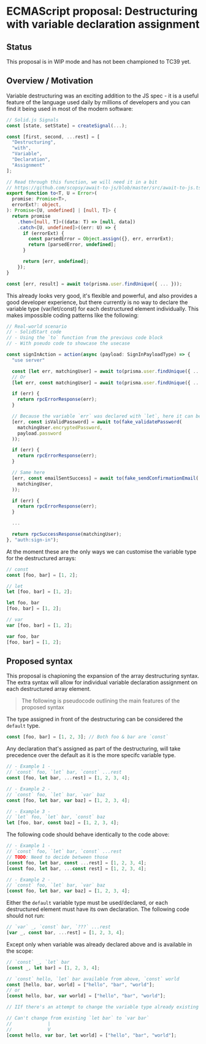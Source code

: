 # ECMAScript proposal: Destructuring with variable declaration assignment

## Status

This proposal is in WIP mode and has not been championed to TC39 yet.

## Overview / Motivation

Variable destructuring was an exciting addition to the JS spec - it is a useful feature of the language used daily by millions of developers and you can find it being used in most of the modern software:

```typescript
// Solid.js Signals
const [state, setState] = createSignal(...);

const [first, second, ...rest] = [
  "Destructuring",
  "with",
  "Variable",
  "Declaration",
  "Assignment"
];

// Read through this function, we will need it in a bit
// https://github.com/scopsy/await-to-js/blob/master/src/await-to-js.ts
export function to<T, U = Error>(
  promise: Promise<T>,
  errorExt?: object,
): Promise<[U, undefined] | [null, T]> {
  return promise
    .then<[null, T]>((data: T) => [null, data])
    .catch<[U, undefined]>((err: U) => {
      if (errorExt) {
        const parsedError = Object.assign({}, err, errorExt);
        return [parsedError, undefined];
      }

      return [err, undefined];
    });
}

const [err, result] = await to(prisma.user.findUnique({ ... }));
```

This already looks very good, it's flexible and powerful, and also provides a good developer experience, but there currently is no way to declare the variable type (var/let/const) for each destructured element individually. This makes impossible coding patterns like the following:

```typescript
// Real-world scenario
// - SolidStart code
// - Using the `to` function from the previous code block
// - With pseudo code to showcase the usecase

const signInAction = action(async (payload: SignInPayloadType) => {
  "use server"

  const [let err, matchingUser] = await to(prisma.user.findUnique({ ... }));
  // Or
  [let err, const matchingUser] = await to(prisma.user.findUnique({ ... }));

  if (err) {
    return rpcErrorResponse(err);
  }

  // Because the variable `err` was declared with `let`, here it can be reused
  [err, const isValidPassword] = await to(fake_validatePassword(
    matchingUser.encryptedPassword,
    payload.password
  ));

  if (err) {
    return rpcErrorResponse(err);
  }

  // Same here
  [err, const emailSentSuccess] = await to(fake_sendConfirmationEmail(
    matchingUser,
  ));

  if (err) {
    return rpcErrorResponse(err);
  }

  ...

  return rpcSuccessResponse(matchingUser);
}, "auth:sign-in");
```

At the moment these are the only ways we can customise the variable type for the destructured arrays:

```typescript
// const
const [foo, bar] = [1, 2];

// let
let [foo, bar] = [1, 2];

let foo, bar
[foo, bar] = [1, 2];

// var
var [foo, bar] = [1, 2];

var foo, bar
[foo, bar] = [1, 2];
```

## Proposed syntax

This proposal is chapioning the expansion of the array destructuring syntax. The extra syntax will allow for individual variable declaration assignment on each destructured array element.

> The following is pseudocode outlining the main features of the proposed syntax

The type assigned in front of the destructuring can be considered the `default` type.

```typescript
const [foo, bar] = [1, 2, 3]; // Both foo & bar are `const`
```

Any declaration that's assigned as part of the destructuring, will take precedence over the default as it is the more specifc variable type.

```typescript
// - Example 1 -
// `const` foo, `let` bar, `const` ...rest
const [foo, let bar, ...rest] = [1, 2, 3, 4];

// - Example 2 -
// `const` foo, `let` bar, `var` baz
const [foo, let bar, var baz] = [1, 2, 3, 4];

// - Example 3 -
// `let` foo, `let` bar, `const` baz
let [foo, bar, const baz] = [1, 2, 3, 4];
```

The following code should behave identically to the code above:

```typescript
// - Example 1 -
// `const` foo, `let` bar, `const` ...rest
// TODO: Need to decide between those
[const foo, let bar, const ...rest] = [1, 2, 3, 4];
[const foo, let bar, ...const rest] = [1, 2, 3, 4];

// - Example 2 -
// `const` foo, `let` bar, `var` baz
[const foo, let bar, var baz] = [1, 2, 3, 4];
```

Either the `default` variable type must be used/declared, or each destructured element must have its own declaration. The following code should not run:

```typescript
// `var` _, `const` bar, `???` ...rest
[var _, const bar, ...rest] = [1, 2, 3, 4];
```

Except only when variable was already declared above and is available in the scope:

```typescript
// `const` _, `let` bar
[const _, let bar] = [1, 2, 3, 4];

// `const` hello, `let` bar available from above, `const` world
const [hello, bar, world] = ["hello", "bar", "world"];
// or
[const hello, bar, var world] = ["hello", "bar", "world"];

// IIf there's an attempt to change the variable type already existing in scope to a different one (var/let/const), the code should not run. 

// Can't change from existing `let bar` to `var bar`
//             |
//             V
[const hello, var bar, let world] = ["hello", "bar", "world"];
```

